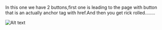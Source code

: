 In this one we have 2 buttons,first one is leading to the page with button that is an actually anchor tag with href.And then you get rick rolled........  

![Alt text](https://github.com/DejanJS/picoCTF-Writeups/blob/master/08.Buttons/Buttons.gif)